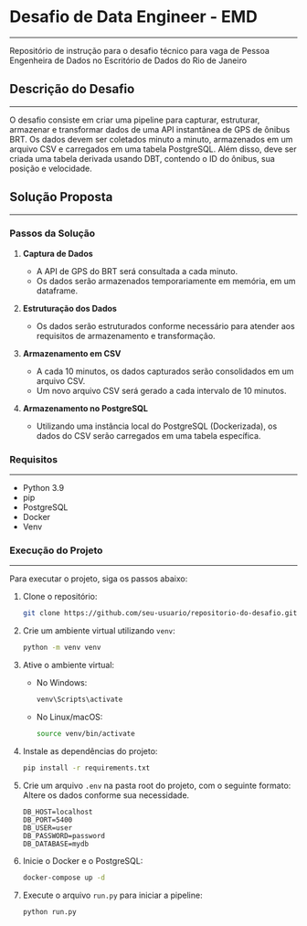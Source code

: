 # Desafio de Data Engineer - EMD
___
Repositório de instrução para o desafio técnico para vaga de Pessoa Engenheira de Dados no Escritório de Dados do Rio de Janeiro

## Descrição do Desafio
___
O desafio consiste em criar uma pipeline para capturar, estruturar, armazenar e transformar dados de uma API instantânea de GPS de ônibus BRT. Os dados devem ser coletados minuto a minuto, armazenados em um arquivo CSV e carregados em uma tabela PostgreSQL. Além disso, deve ser criada uma tabela derivada usando DBT, contendo o ID do ônibus, sua posição e velocidade.

## Solução Proposta
___
### Passos da Solução

1. **Captura de Dados**
   - A API de GPS do BRT será consultada a cada minuto.
   - Os dados serão armazenados temporariamente em memória, em um dataframe.

2. **Estruturação dos Dados**
   - Os dados serão estruturados conforme necessário para atender aos requisitos de armazenamento e transformação.

3. **Armazenamento em CSV**
   - A cada 10 minutos, os dados capturados serão consolidados em um arquivo CSV.
   - Um novo arquivo CSV será gerado a cada intervalo de 10 minutos.

4. **Armazenamento no PostgreSQL**
   - Utilizando uma instância local do PostgreSQL (Dockerizada), os dados do CSV serão carregados em uma tabela específica.

### Requisitos
___
- Python 3.9
- pip
- PostgreSQL
- Docker
- Venv

### Execução do Projeto
___
Para executar o projeto, siga os passos abaixo:

1. Clone o repositório:  
    ```bash
    git clone https://github.com/seu-usuario/repositorio-do-desafio.git
    ```

2. Crie um ambiente virtual utilizando `venv`:  
    ```bash
    python -m venv venv
    ```

3. Ative o ambiente virtual:

    - No Windows:
      ```bash
      venv\Scripts\activate
      ```
    
    - No Linux/macOS:
      ```bash
      source venv/bin/activate
      ```

4. Instale as dependências do projeto:
    ```bash
    pip install -r requirements.txt
    ```

5. Crie um arquivo `.env` na pasta root do projeto, com o seguinte formato:  
    Altere os dados conforme sua necessidade.
    ```env
    DB_HOST=localhost
    DB_PORT=5400
    DB_USER=user
    DB_PASSWORD=password
    DB_DATABASE=mydb
    ```

6. Inicie o Docker e o PostgreSQL:
    ```bash
    docker-compose up -d
    ```

7. Execute o arquivo `run.py` para iniciar a pipeline:
    ```bash
    python run.py
    ```
